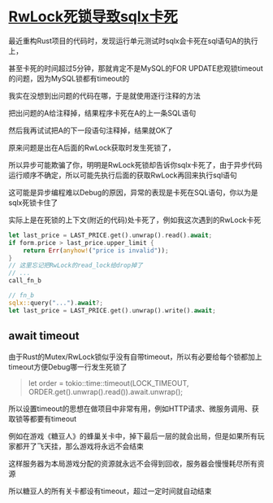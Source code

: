 # [RwLock死锁导致sqlx卡死](/2020/09/rwlock_dead_lock_affect_sqlx.md)

最近重构Rust项目的代码时，发现运行单元测试时sqlx会卡死在sql语句A的执行上，

甚至卡死的时间超过5分钟，那就肯定不是MySQL的FOR UPDATE悲观锁timeout的问题，因为MySQL锁都有timeout的

我实在没想到出问题的代码在哪，于是就使用逐行注释的方法

把出问题的A给注释掉，结果程序卡死在A的上一条SQL语句

然后我再试试把A的下一段语句注释掉，结果就OK了

原来问题是出在A后面的RwLock获取时发生死锁了，

所以异步可能欺骗了你，明明是RwLock死锁却告诉你sqlx卡死了，由于异步代码运行顺序不确定，所以可能先执行后面的获取RwLock再回来执行sql语句

这可能是异步编程难以Debug的原因，异常的表现是卡死在SQL语句，你以为是sqlx死锁卡住了

实际上是在死锁的上下文(附近的代码)处卡死了，例如我这次遇到的RwLock卡死

```rust
let last_price = LAST_PRICE.get().unwrap().read().await;
if form.price > last_price.upper_limit {
    return Err(anyhow!("price is invalid"));
}
// 这里忘记把RwLock的read_lock给drop掉了
// ...
call_fn_b

// fn_b
sqlx::query("...").await?;
let last_price = LAST_PRICE.get().unwrap().write().await;
```

## await timeout

由于Rust的Mutex/RwLock锁似乎没有自带timeout，所以有必要给每个锁都加上timeout方便Debug哪一行发生死锁了

> let order = tokio::time::timeout(LOCK_TIMEOUT, ORDER.get().unwrap().read()).await.unwrap();

所以设置timeout的思想在做项目中非常有用，例如HTTP请求、微服务调用、获取锁等都要有timeout

例如在游戏《糖豆人》的蜂巢关卡中，掉下最后一层的就会出局，但是如果所有玩家都开了飞天挂，那么游戏将永远不会结束

这样服务器为本局游戏分配的资源就永远不会得到回收，服务器会慢慢耗尽所有资源

所以糖豆人的所有关卡都设有timeout，超过一定时间就自动结束
